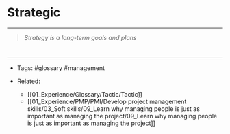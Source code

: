 # **Strategic**

---
>*Strategy is a long-term goals and plans*



# 

---

- Tags: #glossary #management 

- Related:
	- [[01_Experience/Glossary/Tactic/Tactic]]
	- [[01_Experience/PMP/PMI/Develop project management skills/03_Soft skills/09_Learn why managing people is just as important as managing the project/09_Learn why managing people is just as important as managing the project]]
